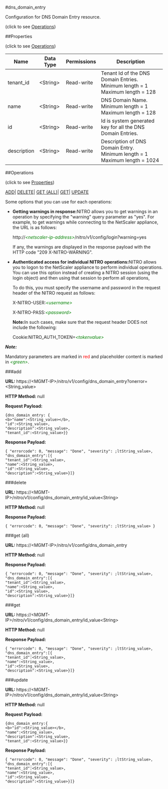 #dns_domain_entry



Configuration for DNS Domain Entry resource.

<span>(click to see [Operations](#operations))</span>



##Properties 

<span>(click to see [Operations](#operations))</span>





<table><thead><tr><th>Name</th><th>Data Type</th><th>Permissions</th><th>Description</th></tr></thead><tbody><tr><td>tenant_id</td><td>&lt;String></td><td>Read-write</td><td>Tenant Id of the DNS Domain Entries.<br>Minimum length = 1<br>Maximum length = 128</td></tr><tr><td>name</td><td>&lt;String></td><td>Read-write</td><td>DNS Domain Name.<br>Minimum length = 1<br>Maximum length = 128</td></tr><tr><td>id</td><td>&lt;String></td><td>Read-write</td><td>Id is system generated key for all the DNS Domain Entries.</td></tr><tr><td>description</td><td>&lt;String></td><td>Read-write</td><td>Description of DNS Domain Entry.<br>Minimum length = 1<br>Maximum length = 1024</td></tr></tbody></table>

##Operations 

<span>(click to see [Properties](#properties))</span>





[ADD](#add)| [DELETE](#delete)| [GET (ALL)](#get-all)| [GET](#get)| [UPDATE](#update)





Some options that you can use for each operations:

<ul><li><p><b>Getting warnings in response:</b>NITRO allows you to get warnings in an operation by specifying the "warning" query parameter as "yes". For example, to get warnings while connecting to the NetScaler appliance, the URL is as follows:</p><p>http://<span style="color:green;font-style:italic;">&lt;netscaler-ip-address&gt;</span>/nitro/v1/config/login?warning=yes</p><p>If any, the warnings are displayed in the response payload with the HTTP code "209 X-NITRO-WARNING".</p></li><li><p><b>Authenticated access for individual NITRO operations:</b>NITRO allows you to logon to the NetScaler appliance to perform individual operations. You can use this option instead of creating a NITRO session (using the login object) and then using that session to perform all operations,</p><p>To do this, you must specify the username and password in the request header of the NITRO request as follows:</p><p>X-NITRO-USER:<span style="color:green;font-style:italic;">&lt;username&gt;</span></p><p>X-NITRO-PASS:<span style="color:green;font-style:italic;">&lt;password&gt;</span></p><p><b>Note:</b>In such cases, make sure that the request header DOES not include the following:</p><p>Cookie:NITRO_AUTH_TOKEN=<span style="color:green;font-style:italic;">&lt;tokenvalue&gt;</span></p></li></ul>







***Note:*** 

Mandatory parameters are marked in <span style="color:#FF0000;">red</span> and placeholder content is marked in <span style="color:green;font-style:italic">&lt;green&gt;</span>.



###add







<b>URL: </b>https://&lt;MGMT-IP&gt;/nitro/v1/config/dns_domain_entry?onerror=&lt;String_value&gt;

<b>HTTP Method: </b>null

<b>Request Payload: </b>
```
{dns_domain_entry: {
<b>"name":<String_value></b>,
"id":<String_value>,
"description":<String_value>,
"tenant_id":<String_value>}}
```

<b>Response Payload: </b>
```
{ "errorcode": 0, "message": "Done", "severity": ;ltString_value>, "dns_domain_entry":[{
"tenant_id":<String_value>,
"name":<String_value>,
"id":<String_value>,
"description":<String_value>}]}
```







###delete







<b>URL: </b>https://&lt;MGMT-IP&gt;/nitro/v1/config/dns_domain_entry/id_value&lt;String&gt;

<b>HTTP Method: </b>null

<b>Response Payload: </b>
```
{ "errorcode": 0, "message": "Done", "severity": ;ltString_value> }
```







###get (all)







<b>URL: </b>https://&lt;MGMT-IP&gt;/nitro/v1/config/dns_domain_entry

<b>HTTP Method: </b>null

<b>Response Payload: </b>
```
{ "errorcode": 0, "message": "Done", "severity": ;ltString_value>, "dns_domain_entry":[{
"tenant_id":<String_value>,
"name":<String_value>,
"id":<String_value>,
"description":<String_value>}]}
```







###get







<b>URL: </b>https://&lt;MGMT-IP&gt;/nitro/v1/config/dns_domain_entry/id_value&lt;String&gt;

<b>HTTP Method: </b>null

<b>Response Payload: </b>
```
{ "errorcode": 0, "message": "Done", "severity": ;ltString_value>, "dns_domain_entry":[{
"tenant_id":<String_value>,
"name":<String_value>,
"id":<String_value>,
"description":<String_value>}]}
```







###update







<b>URL: </b>https://&lt;MGMT-IP&gt;/nitro/v1/config/dns_domain_entry/id_value&lt;String&gt;

<b>HTTP Method: </b>null

<b>Request Payload: </b>
```
{dns_domain_entry:{
<b>"id":<String_value></b>,
"name":<String_value>,
"description":<String_value>,
"tenant_id":<String_value>}}
```

<b>Response Payload: </b>
```
{ "errorcode": 0, "message": "Done", "severity": ;ltString_value>, "dns_domain_entry":[{
"tenant_id":<String_value>,
"name":<String_value>,
"id":<String_value>,
"description":<String_value>}]}
```







